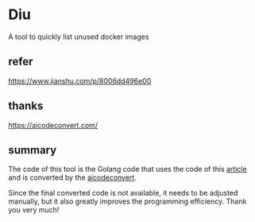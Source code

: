 # Diu

A tool to quickly list unused docker images


## refer
https://www.jianshu.com/p/8006dd496e00

## thanks
https://aicodeconvert.com/

## summary
The code of this tool is the Golang code that uses the code of this [article](https://www.jianshu.com/p/8006dd496e00) and is converted by the [aicodeconvert](https://aicodeconvert.com/). 

Since the final converted code is not available, it needs to be adjusted manually, but it also greatly improves the programming efficiency. Thank you very much!
